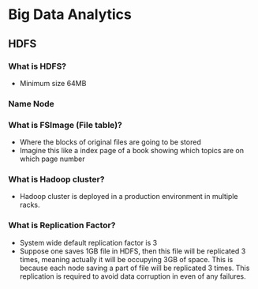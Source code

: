 # Big Data Analytics


## HDFS

### What is HDFS?
- Minimum size 64MB

### Name Node

### What is FSImage (File table)?
- Where the blocks of original files are going to be stored
- Imagine this like a index page of a book showing which topics are on which page number

### What is Hadoop cluster?
- Hadoop cluster is deployed in a production environment in multiple racks.

### What is Replication Factor?
- System wide default replication factor is 3
- Suppose one saves 1GB file in HDFS, then this file will be replicated 3 times, meaning actually it will be occupying
3GB of space. This is because each node saving a part of file will be replicated 3 times. This replication is required
to avoid data corruption in even of any failures.